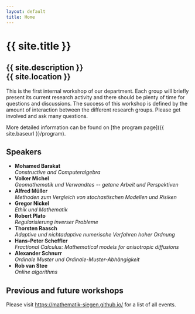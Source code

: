 ```yaml
---
layout: default
title: Home
---
```


# {{ site.title }}

## {{ site.description }}<br> {{ site.location }}

<!-- ## The idea of this workshop series in general -->

This is the first internal workshop of our department.
Each group will briefly present its current research activity and there should be plenty of time for questions and discussions.
The success of this workshop is defined by the amount of interaction between the different research groups. Please get involved and ask many questions.

More detailed information can be found on [the program page]({{ site.baseurl }}/program).

## Speakers

* **Mohamed Barakat** <br/>
  *Constructive and Computeralgebra*
* **Volker Michel** <br/>
  *Geomathematik und Verwandtes -- getane Arbeit und Perspektiven*
* **Alfred Müller** <br/>
  *Methoden zum Vergleich von stochastischen Modellen und Risiken*
* **Gregor Nickel** <br/>
  *Ethik und Mathematik*
* **Robert Plato** <br/>
  *Regularisierung inverser Probleme*
* **Thorsten Raasch** <br/>
  *Adaptive und nichtadaptive numerische Verfahren hoher Ordnung*
* **Hans-Peter Scheffler** <br/>
  *Fractional Calculus: Mathematical models for anisotropic diffusions*
* **Alexander Schnurr** <br/>
  *Ordinale Muster und Ordinale-Muster-Abhängigkeit*
* **Rob van Stee** <br/>
  *Online algorithms*

## Previous and future workshops

Please visit <https://mathematik-siegen.github.io/> for a list of all events.
